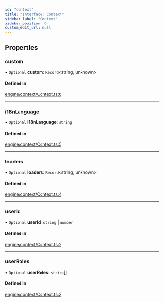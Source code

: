 ```yaml
---
id: "context"
title: "Interface: Context"
sidebar_label: "Context"
sidebar_position: 0
custom_edit_url: null
---
```


## Properties

### custom

• `Optional` **custom**: `Record`<string, unknown\>

#### Defined in

[engine/context/Context.ts:6](https://github.com/Enubia/shyft/blob/da240ce/src/engine/context/Context.ts#L6)

___

### i18nLanguage

• `Optional` **i18nLanguage**: `string`

#### Defined in

[engine/context/Context.ts:5](https://github.com/Enubia/shyft/blob/da240ce/src/engine/context/Context.ts#L5)

___

### loaders

• `Optional` **loaders**: `Record`<string, unknown\>

#### Defined in

[engine/context/Context.ts:4](https://github.com/Enubia/shyft/blob/da240ce/src/engine/context/Context.ts#L4)

___

### userId

• `Optional` **userId**: `string` \| `number`

#### Defined in

[engine/context/Context.ts:2](https://github.com/Enubia/shyft/blob/da240ce/src/engine/context/Context.ts#L2)

___

### userRoles

• `Optional` **userRoles**: `string`[]

#### Defined in

[engine/context/Context.ts:3](https://github.com/Enubia/shyft/blob/da240ce/src/engine/context/Context.ts#L3)
